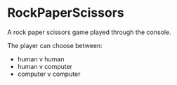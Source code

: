 # RockPaperScissors
A rock paper scissors game played through the console. 

The player can choose between:
- human v human
- human v computer
- computer v computer
